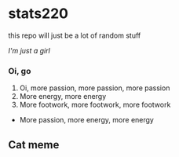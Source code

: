 # stats220
this repo will just be a lot of random stuff

*I'm just a girl*

### Oi, go
1. Oi, more passion, more passion, more passion
2. More energy, more energy
3. More footwork, more footwork, more footwork
* More passion, more energy, more energy



## **Cat meme**
